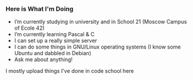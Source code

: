 ### Here is What I'm Doing

- I’m currently studying in university and in School 21 (Moscow Campus of Ecole 42)
- I’m currently learning Pascal & C
- I can set up a really simple server
- I can do some things in GNU/Linux operating systems 
(I know some Ubuntu and dabbled in Debian)
- Ask me about anything!

I mostly upload things I've done in code school here
